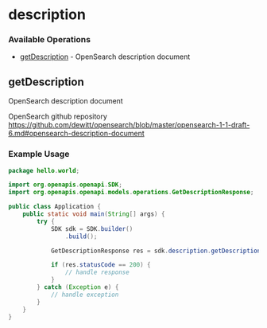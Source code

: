 # description

### Available Operations

* [getDescription](#getdescription) - OpenSearch description document

## getDescription

OpenSearch description document

OpenSearch github repository
<https://github.com/dewitt/opensearch/blob/master/opensearch-1-1-draft-6.md#opensearch-description-document>

### Example Usage

```java
package hello.world;

import org.openapis.openapi.SDK;
import org.openapis.openapi.models.operations.GetDescriptionResponse;

public class Application {
    public static void main(String[] args) {
        try {
            SDK sdk = SDK.builder()
                .build();

            GetDescriptionResponse res = sdk.description.getDescription();

            if (res.statusCode == 200) {
                // handle response
            }
        } catch (Exception e) {
            // handle exception
        }
    }
}
```
